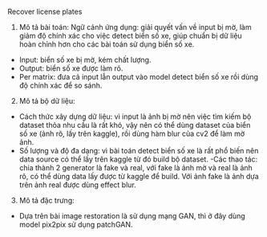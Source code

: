 Recover license plates
1. Mô tả bài toán:
Ngữ cảnh ứng dụng: giải quyết vấn về input bị mờ, làm giảm độ chính xác cho việc detect biển số xe, 
giúp chuẩn bị dữ liệu hoàn chỉnh hơn cho các bài toán sử dụng biển số xe.

- Input: biển số xe bị mờ, kém chất lượng.
- Output: biển số xe được làm rõ.
- Per matrix: đưa cả input lẫn output vào model detect biển số xe rồi dùng độ chính xác để so sánh.

2. Mô tả bộ dữ liệu:
- Cách thức xây dựng dữ liệu: vì input là ảnh bị mờ nên việc tìm kiếm bộ dataset thỏa nhu cầu là rất khó, 
vậy nên có thể dùng dataset của biển số xe (ảnh rõ, lấy trên kaggle), rồi dùng hàm blur của cv2 để làm mờ 
ảnh.
- Số lượng và độ đa dạng: vì bài toán detect biển số xe là rất phổ biến nên data source có thể lấy 
trên kaggle từ đó build bộ dataset.
-Các thao tác: chia thành 2 generator là fake và real, với fake là ảnh mờ và real là ảnh rõ, có thể dùng
data lấy được từ kaggle để build. Với ảnh fake là ảnh dựa trên ảnh real được dùng effect blur.

3. Mô tả đặc trưng:
- Dựa trên bài image restoration là sử dụng mạng GAN, thì ở đây dùng model pix2pix sử dụng patchGAN.
